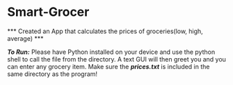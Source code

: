 # Smart-Grocer
*** Created an App that calculates the prices of groceries(low, high, average) ***

***To Run:*** Please have Python installed on your device and use the python shell to call the file from the directory. A text GUI will then greet you and you can enter any grocery item. Make sure the ***prices.txt*** is included in the same directory as the program!
